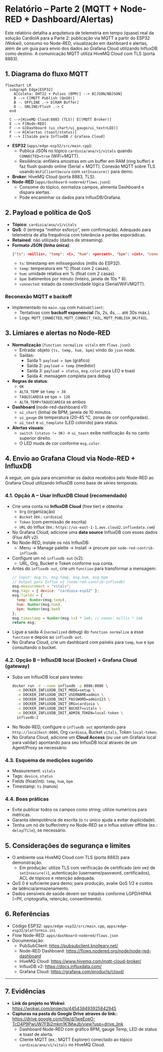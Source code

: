 # Relatório – Parte 2 (MQTT + Node-RED + Dashboard/Alertas)

Este relatório detalha a arquitetura de telemetria em tempo (quase) real da solução CardioIA para a Parte 2: publicação via MQTT a partir do ESP32 (Wokwi), consumo no Node-RED, visualização em dashboard e alertas, além de um guia para envio dos dados ao Grafana Cloud utilizando InfluxDB como destino. A comunicação MQTT utiliza HiveMQ Cloud com TLS (porta 8883).

## 1. Diagrama do fluxo MQTT

```mermaid
flowchart LR
  subgraph Edge[ESP32]
    A[Coleta: DHT22 + Pulsos (BPM)] --> B[JSON/NDJSON]
    B --> C[MQTT Publish (QoS0)]
    B -. OFFLINE .-> D[RAM Buffer]
    D -. ONLINE/Flush .-> C
  end

  C -->|HiveMQ Cloud:8883 (TLS)| E[(MQTT Broker)]
  E --> F[Node-RED]
  F --> G[Dashboard (ui_chart/ui_gauge/ui_text+LED)]
  F --> H[Alertas (toast/status)]
  F --> I[Saída para InfluxDB / Grafana Cloud]
```

- **ESP32** (`apps/edge-esp32/src/main.cpp`):
  - Publica JSON no tópico `cardioia/ana/v1/vitals` quando `CONNECTED=true` (WiFi+MQTT).
  - Resiliência: enfileira amostras em um buffer em RAM (ring buffer) e faz flush quando online (Serial + MQTT). Conexão MQTT sobre TLS usando `WiFiClientSecure` com `setInsecure()` para demo.
- **Broker**: HiveMQ Cloud (porta 8883, TLS).
- **Node-RED** (`apps/dashboard-nodered/flows.json`):
  - Consome do tópico, normaliza campos, alimenta Dashboard e dispara alertas.
  - Pode encaminhar os dados para InfluxDB/Grafana.

## 2. Payload e política de QoS

- **Tópico**: `cardioia/ana/v1/vitals`
- **QoS**: 0 (entrega “melhor esforço”, sem confirmação). Adequado para telemetria de alta frequência com tolerância a perdas esporádicas.
- **Retained**: não utilizado (dados de streaming).
- **Formato JSON (linha única)**:
  ```json
  {"ts": <millis>, "temp": <C>, "hum": <percent>, "bpm": <int>, "connected": <bool>}
  ```
  - `ts`: timestamp em milissegundos (millis do ESP32).
  - `temp`: temperatura em °C (float com 2 casas).
  - `hum`: umidade relativa em % (float com 2 casas).
  - `bpm`: batimentos por minuto (inteiro, janela de 10s * 6).
  - `connected`: estado da conectividade lógica (Serial/WiFi/MQTT).

### Reconexão MQTT e backoff
- Implementado no `main.cpp` com `PubSubClient`:
  - Tentativas com **backoff exponencial** (1s, 2s, 4s, … até 30s máx.).
  - Logs: `MQTT_CONNECTED`, `MQTT_CONNECT_FAIL`, `MQTT_PUBLISH_OK/FAIL`.

## 3. Limiares e alertas no Node-RED

- **Normalização** (`function normalize vitals` em `flows.json`):
  - Entrada: objeto `{ts, temp, hum, bpm}` vindo do `json` node.
  - Saídas:
    - Saída 1: `payload = bpm` (gráfico)
    - Saída 2: `payload = temp` (medidor)
    - Saída 3: `payload = status`, `msg.color` para LED e toast
    - Saída 4: mensagem completa para debug
- **Regras de status**:
  - `OK`
  - `ALTA_TEMP` se `temp > 38`
  - `TAQUICARDIA` se `bpm > 120`
  - `ALTA_TEMP+TAQUICARDIA` se ambos
- **Dashboard** (node-red-dashboard v1):
  - `ui_chart` (linha) de BPM, janela de 10 minutos.
  - `ui_gauge` de temperatura (20–45 °C, zonas de cor configuradas).
  - `ui_text` e `ui_template` (LED colorido) para status.
- **Alertas visuais**:
  - `switch (status != OK)` → `ui_toast` exibe notificação 4s no canto superior direito.
  - O LED muda de cor conforme `msg.color`.

## 4. Envio ao Grafana Cloud via Node-RED + InfluxDB

A seguir, um guia para encaminhar os dados recebidos pelo Node-RED ao Grafana Cloud utilizando InfluxDB como base de séries temporais.

### 4.1. Opção A – Usar InfluxDB Cloud (recomendado)
- Crie uma conta no **InfluxDB Cloud** (free tier) e obtenha:
  - `Org` (organização)
  - `Bucket` (ex.: `cardioia`)
  - `Token` (com permissão de escrita)
  - `URL` do Influx (ex.: `https://us-east-1-1.aws.cloud2.influxdata.com`)
- No Grafana Cloud, adicione uma **data source** InfluxDB com esses dados (Flux API v2).
- No Node-RED, instale os nós InfluxDB:
  - Menu → Manage palette → Install → procure por `node-red-contrib-influxdb`.
- Configure um nó `influxdb out` (v2):
  - URL, Org, Bucket e Token conforme sua conta.
- Antes do `influxdb out`, crie um `function` para transformar a mensagem:
  ```javascript
  // Input: msg.ts, msg.temp, msg.hum, msg.bpm
  // Output para Influx v2 (node-red-contrib-influxdb)
  msg.measurement = "vitals";
  msg.tags = { device: "cardioia-esp32" };
  msg.fields = {
    temp: Number(msg.temp),
    hum: Number(msg.hum),
    bpm: Number(msg.bpm)
  };
  msg.timestamp = Number(msg.ts) * 1e6; // nanos: millis * 1e6
  return msg;
  ```
- Ligue a saída 4 (`normalized` debug) do `function normalize` a esse `function` e depois ao `influxdb out`.
- No Grafana Cloud, crie um dashboard com painéis para `temp`, `hum` e `bpm` consultando o bucket.

### 4.2. Opção B – InfluxDB local (Docker) + Grafana Cloud (gateway)
- Suba um InfluxDB local para testes:
  ```bash
  docker run -d --name influxdb -p 8086:8086 \
    -e DOCKER_INFLUXDB_INIT_MODE=setup \
    -e DOCKER_INFLUXDB_INIT_USERNAME=admin \
    -e DOCKER_INFLUXDB_INIT_PASSWORD=admin123 \
    -e DOCKER_INFLUXDB_INIT_ORG=cardioia \
    -e DOCKER_INFLUXDB_INIT_BUCKET=vitals \
    -e DOCKER_INFLUXDB_INIT_ADMIN_TOKEN=local-token \
    influxdb:2
  ```
- No Node-RED, configure o `influxdb out` apontando para `http://localhost:8086`, Org `cardioia`, Bucket `vitals`, Token `local-token`.
- No Grafana Cloud, adicione um **Cloud Access** (ou use um Grafana local para validar) apontando para seu InfluxDB local através de um Agent/Proxy se necessário.

### 4.3. Esquema de medições sugerido
- Measurement: `vitals`
- Tags: `device`, `status`
- Fields (float/int): `temp`, `hum`, `bpm`
- Timestamp: `ts` (nanos)

### 4.4. Boas práticas
- Evite publicar todos os campos como string; utilize numéricos para métricas.
- Garanta idempotência de escrita (o `ts` único ajuda a evitar duplicidade).
- Tenha um nó de buffer/retry no Node-RED se o Influx estiver offline (ex.: `delay`/`file`), se necessário.

## 5. Considerações de segurança e limites
- O ambiente usa HiveMQ Cloud com TLS (porta 8883) para demonstração.
  - Em produção: utilize TLS com verificação de certificado (em vez de `setInsecure()`), autenticação (username/password, certificados), ACL de tópicos e retenção adequada.
- QoS 0 é suficiente para demo; para produção, avalie QoS 1/2 e custos de latência/armazenamento.
- Dados sensíveis de saúde devem ser tratados conforme LGPD/HIPAA (~PII, criptografia, retenção, consentimento).

## 6. Referências
- Código ESP32: `apps/edge-esp32/src/main.cpp`, `apps/edge-esp32/platformio.ini`
- Flow Node-RED: `apps/dashboard-nodered/flows.json`
- Documentação:
  - PubSubClient: https://pubsubclient.knolleary.net/
  - Node-RED Dashboard: https://flows.nodered.org/node/node-red-dashboard
  - HiveMQ Cloud: https://www.hivemq.com/mqtt-cloud-broker/
  - InfluxDB v2: https://docs.influxdata.com/
  - Grafana Cloud: https://grafana.com/products/cloud/

---

## 7. Evidências 

- **Link do projeto no Wokwi**: https://wokwi.com/projects/445438493925842945
- **Capturas na pasta do Google Drive atraves do link:**: https://drive.google.com/file/d/1weEoeO-TcD4P9PwUW7FBi2mkm1K1MwJb/view?usp=drive_link
  - Dashboard Node-RED com gráfico BPM, gauge Temp, LED de status e toast de alerta.
  - Cliente MQTT (ex.: MQTT Explorer) conectado ao tópico `cardioia/ana/v1/vitals` no HiveMQ Cloud.
 

